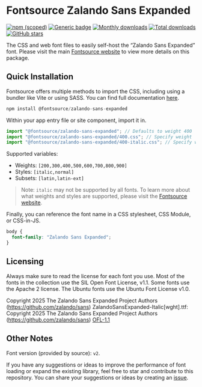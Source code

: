 # Fontsource Zalando Sans Expanded

[![npm (scoped)](https://img.shields.io/npm/v/@fontsource/zalando-sans-expanded?color=brightgreen)](https://www.npmjs.com/package/@fontsource/zalando-sans-expanded) [![Generic badge](https://img.shields.io/badge/fontsource-passing-brightgreen)](https://github.com/fontsource/fontsource) [![Monthly downloads](https://badgen.net/npm/dm/@fontsource/zalando-sans-expanded)](https://github.com/fontsource/fontsource) [![Total downloads](https://badgen.net/npm/dt/@fontsource/zalando-sans-expanded)](https://github.com/fontsource/fontsource) [![GitHub stars](https://img.shields.io/github/stars/fontsource/fontsource.svg?style=social&label=Star)](https://github.com/fontsource/fontsource/stargazers)

The CSS and web font files to easily self-host the “Zalando Sans Expanded” font. Please visit the main [Fontsource website](https://fontsource.org/fonts/zalando-sans-expanded) to view more details on this package.

## Quick Installation

Fontsource offers multiple methods to import the CSS, including using a bundler like Vite or using SASS. You can find full documentation [here](https://fontsource.org/docs/getting-started/introduction).

```javascript
npm install @fontsource/zalando-sans-expanded
```

Within your app entry file or site component, import it in.

```javascript
import "@fontsource/zalando-sans-expanded"; // Defaults to weight 400
import "@fontsource/zalando-sans-expanded/400.css"; // Specify weight
import "@fontsource/zalando-sans-expanded/400-italic.css"; // Specify weight and style
```

Supported variables:
- Weights: `[200,300,400,500,600,700,800,900]`
- Styles: `[italic,normal]`
- Subsets: `[latin,latin-ext]`

> Note: `italic` may not be supported by all fonts. To learn more about what weights and styles are supported, please visit the [Fontsource website](https://fontsource.org/fonts/zalando-sans-expanded).

Finally, you can reference the font name in a CSS stylesheet, CSS Module, or CSS-in-JS.

```css
body {
  font-family: "Zalando Sans Expanded";
}
```

## Licensing
Always make sure to read the license for each font you use. Most of the fonts in the collection use the SIL Open Font License, v1.1. Some fonts use the Apache 2 license. The Ubuntu fonts use the Ubuntu Font License v1.0.

Copyright 2025 The Zalando Sans Expanded Project Authors (https://github.com/zalando/sans) ZalandoSansExpanded-Italic[wght].ttf: Copyright 2025 The Zalando Sans Expanded Project Authors (https://github.com/zalando/sans)
[OFL-1.1](https://openfontlicense.org)

## Other Notes
Font version (provided by source): `v2`.

If you have any suggestions or ideas to improve the performance of font loading or expand the existing library, feel free to star and contribute to this repository. You can share your suggestions or ideas by creating an [issue](https://github.com/fontsource/fontsource/issues).